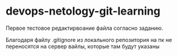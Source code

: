 # devops-netology-git-learning
Первое тестовое редактирвоание файла согласно заданию.

Благодаря файлу .gitignore из локального репозитория на пк не переносятся на сервер вайлы, которые там будут указаны